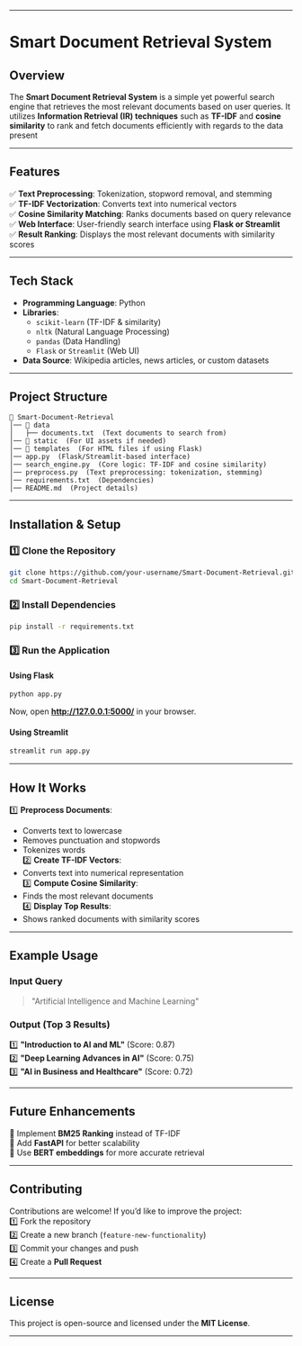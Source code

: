 

---

# **Smart Document Retrieval System**  

## **Overview**  
The **Smart Document Retrieval System** is a simple yet powerful search engine that retrieves the most relevant documents based on user queries. It utilizes **Information Retrieval (IR) techniques** such as **TF-IDF** and **cosine similarity** to rank and fetch documents efficiently with regards to the data present

---

## **Features**  
✅ **Text Preprocessing**: Tokenization, stopword removal, and stemming  
✅ **TF-IDF Vectorization**: Converts text into numerical vectors  
✅ **Cosine Similarity Matching**: Ranks documents based on query relevance  
✅ **Web Interface**: User-friendly search interface using **Flask or Streamlit**  
✅ **Result Ranking**: Displays the most relevant documents with similarity scores  

---

## **Tech Stack**  
- **Programming Language**: Python  
- **Libraries**:  
  - `scikit-learn` (TF-IDF & similarity)  
  - `nltk` (Natural Language Processing)  
  - `pandas` (Data Handling)  
  - `Flask` or `Streamlit` (Web UI)  
- **Data Source**: Wikipedia articles, news articles, or custom datasets  

---

## **Project Structure**  
```
📂 Smart-Document-Retrieval
│── 📂 data  
│   ├── documents.txt  (Text documents to search from)
│── 📂 static  (For UI assets if needed)
│── 📂 templates  (For HTML files if using Flask)
│── app.py  (Flask/Streamlit-based interface)
│── search_engine.py  (Core logic: TF-IDF and cosine similarity)
│── preprocess.py  (Text preprocessing: tokenization, stemming)
│── requirements.txt  (Dependencies)
│── README.md  (Project details)
```

---

## **Installation & Setup**  

### **1️⃣ Clone the Repository**  
```bash
git clone https://github.com/your-username/Smart-Document-Retrieval.git
cd Smart-Document-Retrieval
```

### **2️⃣ Install Dependencies**  
```bash
pip install -r requirements.txt
```

### **3️⃣ Run the Application**  

#### **Using Flask**
```bash
python app.py
```
Now, open **http://127.0.0.1:5000/** in your browser.  

#### **Using Streamlit**
```bash
streamlit run app.py
```

---

## **How It Works**  
1️⃣ **Preprocess Documents**:  
   - Converts text to lowercase  
   - Removes punctuation and stopwords  
   - Tokenizes words  
2️⃣ **Create TF-IDF Vectors**:  
   - Converts text into numerical representation  
3️⃣ **Compute Cosine Similarity**:  
   - Finds the most relevant documents  
4️⃣ **Display Top Results**:  
   - Shows ranked documents with similarity scores  

---

## **Example Usage**  
### **Input Query**  
> "Artificial Intelligence and Machine Learning"  

### **Output (Top 3 Results)**  
1️⃣ **"Introduction to AI and ML"** (Score: 0.87)  
2️⃣ **"Deep Learning Advances in AI"** (Score: 0.75)  
3️⃣ **"AI in Business and Healthcare"** (Score: 0.72)  

---

## **Future Enhancements**  
🔹 Implement **BM25 Ranking** instead of TF-IDF  
🔹 Add **FastAPI** for better scalability  
🔹 Use **BERT embeddings** for more accurate retrieval  

---

## **Contributing**  
Contributions are welcome! If you’d like to improve the project:  
1️⃣ Fork the repository  
2️⃣ Create a new branch (`feature-new-functionality`)  
3️⃣ Commit your changes and push  
4️⃣ Create a **Pull Request**  

---

## **License**  
This project is open-source and licensed under the **MIT License**.  

---

